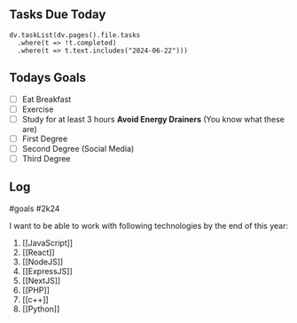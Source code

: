 ## Tasks Due Today
```dataviewjs
dv.taskList(dv.pages().file.tasks 
  .where(t => !t.completed)
  .where(t => t.text.includes("2024-06-22")))
```
## Todays Goals
- [ ] Eat Breakfast
- [ ] Exercise
- [ ] Study for at least 3 hours
**Avoid Energy Drainers** (You know what these are)
- [ ] First Degree
- [ ] Second Degree (Social Media)
- [ ] Third Degree

## Log

#goals #2k24

I want to be able to work with following technologies by the end of this year:

1. [[JavaScript]]
2. [[React]]
3. [[NodeJS]]
4. [[ExpressJS]]
5. [[NextJS]]
6. [[PHP]]
7. [[c++]]
8. [[Python]]
